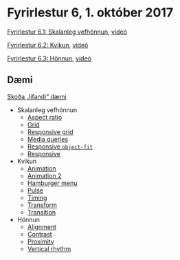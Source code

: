 # Fyrirlestur 6, 1. október 2017

[Fyrirlestur 6.1: Skalanleg vefhönnun](06.1.responsive.md), [vídeó](https://youtu.be/2RHbdRjtU9w)

[Fyrirlestur 6.2: Kvikun](06.2.animation.md), [vídeó](https://youtu.be/CKukcJtFFCQ)

[Fyrirlestur 6.3: Hönnun](06.3.design.md), [vídeó](https://youtu.be/IKBme7cJWFY)

## Dæmi

[Skoða „lifandi“ dæmi](https://vefforritun.github.io/vef1-2018/fyrirlestrar/06/)

* Skalanleg vefhönnun
  - [Aspect ratio](daemi/rwd/aspect-ratio.html)
  - [Grid](daemi/rwd/grid.html)
  - [Responsive grid](daemi/rwd/grid-rwd.html)
  - [Media queries](daemi/rwd/mq.html)
  - [Responsive `object-fit`](daemi/rwd/object-fit-rwd.html)
  - [Responsive](daemi/rwd/rwd.html)
* Kvikun
  - [Animation](daemi/animation/animation.html)
  - [Animation 2](daemi/animation/animation2.html)
  - [Hamburger menu](daemi/animation/hamburger.html)
  - [Pulse](daemi/animation/pulse.html)
  - [Timing](daemi/animation/timing.html)
  - [Transform](daemi/animation/transform.html)
  - [Transition](daemi/animation/transition.html)
* Hönnun
  - [Alignment](daemi/design/alignment.html)
  - [Contrast](daemi/design/contrast.html)
  - [Proximity](daemi/design/proximity.html)
  - [Vertical rhythm](daemi/design/vertical-rhythm.html)
